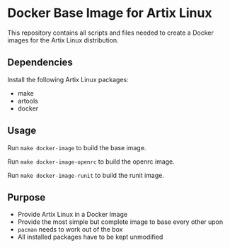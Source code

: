 # Docker Base Image for Artix Linux 

This repository contains all scripts and files needed to create a Docker images for the Artix Linux distribution.

## Dependencies

Install the following Artix Linux packages:
* make
* artools
* docker

## Usage

Run `make docker-image` to build the base image.

Run `make docker-image-openrc` to build the openrc image.

Run `make docker-image-runit` to build the runit image.

## Purpose

* Provide Artix Linux in a Docker Image
* Provide the most simple but complete image to base every other upon
* `pacman` needs to work out of the box
* All installed packages have to be kept unmodified
